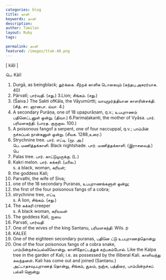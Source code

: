 ```yaml
---
categories: blog
title: காளி
keywords: காளி
description: 
author: Tamilan
layout: Ruby
tags: 
 
permalink: காளி
featured: /images/ttak-48.png
---
```

  
[ kāḷi ]  
  
பெ. Kālī  
1. Durgā, as beingblack; துர்க்கை. சீற்றக் காளிக டொகையும் (கந்தபு.அசுரர்யாக. 40)  
2. Pārvatī; பார்வதி. (சது.) 3.Lion; சிங்கம். (சது.)  
4. (Šaiva.) The Sakti ofKāla, the Vāyumūrtti; வாயுமூர்த்தியான காளரின்சக்தி. (சித். சா. ஞானபா. வ்யா. 4.)  
5. A secondary Purāṇa, one of 18 upapurāṇam, q.v.; உபபுராணம் பதினெட்டனுள் ஒன்று. (திவா.) 6.Parimaḷakanti, the mother of Vyāsa. பார். பரிமளகந்தி. (பாரத. குருகுல. 100.)  
7. A poisonous fangof a serpent, one of four naccuppal, q.v.; பாம்பின் நச்சுப்பல் நான்கனுள் ஒன்று. (சீவக. 1288,உரை.)  
8. Strychnine tree. பார். எட்டி. (மூ. அ.)  
பெ. மணித்தக்காளி. Black nightshade. பார். மணித்தக்காளி. (இராசவைத்.)  
பெ  
1. Palas tree. பார். காட்டுமுருக்கு. (L.)  
2. Kakri melon. பார். கக்கரி. (மலை.)  
s. a black, woman, கரியள்;  
2. the goddess Kali;  
3. Parvathi, the wife of Siva;  
4. one of the 18 secondary Puranas, உபபுராணங்களுள் ஒன்று;  
5. the first of the four poisonous fangs of a cobra;  
6. strychnine tree, எட்டி  
s. A lion, சிங்கம். (சது.)  
2. The கக்கரி creeper  
s. A black woman, கரியவள்  
2. The goddess Kali, ஐயை  
3. Parvati, பார்வதி  
4. One of the wives of the king Santanu, பரிமளகந்தி. Wils. p  
216. KALEE  
5. One of the eighteen secondary puranas, பதினெ ட்டு உபபுராணத்தொன்று  
6. One of the four poisonous fangs of a cobra snake, பாம்பின்நச்சுப்பல்லிலொன்று. காளிதோட்டத்துக் கற்பகம்போல். Like the Kalpa tree in the garden of Kali; i.e. as possessed by the illiberal Kali. காளிவந்து கலந்தனள். Kali has come out and joined (Santanu.)  
அட்டாதசவுபபுராணத் தொன்று, சிங்கம், சூலம், நஞ்சு, பத்திரை, பாம்பின்நச்சுப் பல்லி னொன்று